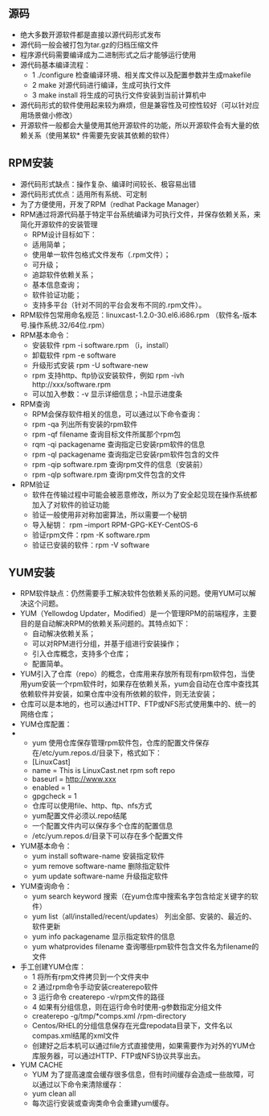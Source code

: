 ## 源码

* 绝大多数开源软件都是直接以源代码形式发布
* 源代码一般会被打包为tar.gz的归档压缩文件
* 程序源代码需要编译成为二进制形式之后才能够运行使用
* 源代码基本编译流程： 
  * 1 ./configure 检查编译环境、相关库文件以及配置参数并生成makefile
  * 2 make 对源代码进行编译，生成可执行文件
  * 3 make install 将生成的可执行文件安装到当前计算机中
* 源代码形式的软件使用起来较为麻烦，但是兼容性及可控性较好（可以针对应用场景做小修改）
* 开源软件一般都会大量使用其他开源软件的功能，所以开源软件会有大量的依赖关系（使用某软* 件需要先安装其依赖的软件）


## RPM安装

* 源代码形式缺点：操作复杂、编译时间较长、极容易出错
* 源代码形式优点：适用所有系统、可定制
* 为了方便使用，开发了RPM（redhat Package Manager）
* RPM通过将源代码基于特定平台系统编译为可执行文件，并保存依赖关系，来简化开源软件的安装管理
  * RPM设计目标如下： 
  * 适用简单；
  * 使用单一软件包格式文件发布（.rpm文件）；
  * 可升级；
  * 追踪软件依赖关系；
  * 基本信息查询；
  * 软件验证功能；
  * 支持多平台（针对不同的平台会发布不同的.rpm文件）。
* RPM软件包常用命名规范：linuxcast-1.2.0-30.el6.i686.rpm （软件名-版本号.操作系统.32/64位.rpm）
* RPM基本命令： 
  * 安装软件 rpm -i software.rpm （i，install）
  * 卸载软件 rpm -e software
  * 升级形式安装 rpm -U software-new
  * rpm 支持http、ftp协议安装软件，例如 rpm -ivh http://xxx/software.rpm
  * 可以加入参数：-v 显示详细信息；-h显示进度条
* RPM查询 
  * RPM会保存软件相关的信息，可以通过以下命令查询：
  * rpm -qa 列出所有安装的rpm软件
  * rpm -qf filename 查询目标文件所属那个rpm包
  * rqm -qi packagename 查询指定已安装rpm软件的信息
  * rpm -ql packagename 查询指定已安装rpm软件包含的文件
  * rpm -qip software.rpm 查询rpm文件的信息（安装前）
  * rpm -qlp software.rpm 查询rpm文件包含的文件
* RPM验证 
  * 软件在传输过程中可能会被恶意修改，所以为了安全起见现在操作系统都加入了对软件的验证功能
  * 验证一般使用非对称加密算法，所以需要一个秘钥
  * 导入秘钥： rpm –import RPM-GPG-KEY-CentOS-6
  * 验证rpm文件：rpm -K software.rpm
  * 验证已安装的软件：rpm -V software


## YUM安装

* RPM软件缺点：仍然需要手工解决软件包依赖关系的问题。使用YUM可以解决这个问题。
* YUM（Yellowdog Updater，Modified）是一个管理RPM的前端程序，主要目的是自动解决RPM的依赖关系问题的。其特点如下： 
  * 自动解决依赖关系；
  * 可以对RPM进行分组，并基于组进行安装操作；
  * 引入仓库概念，支持多个仓库；
  * 配置简单。
* YUM引入了仓库（repo）的概念，仓库用来存放所有现有rpm软件包，当使用yum安装一个rpm软件时，如果存在依赖关系，yum会自动在仓库中查找其依赖软件并安装，如果仓库中没有所依赖的软件，则无法安装；
* 仓库可以是本地的，也可以通过HTTP、FTP或NFS形式使用集中的、统一的网络仓库；
* YUM仓库配置：
* * yum 使用仓库保存管理rpm软件包，仓库的配置文件保存在/etc/yum.repos.d/目录下，格式如下： 
  * [LinuxCast] 
  * name = This is LinuxCast.net rpm soft repo 
  * baseurl = http://www.xxx 
  * enabled = 1 
  * gpgcheck = 1
  * 仓库可以使用file、http、ftp、nfs方式
  * yum配置文件必须以.repo结尾
  * 一个配置文件内可以保存多个仓库的配置信息
  * /etc/yum.repos.d/目录下可以存在多个配置文件
* YUM基本命令： 
  * yum install software-name 安装指定软件
  * yum remove software-name 删除指定软件
  * yum update software-name 升级指定软件
* YUM查询命令： 
  * yum search keyword 搜索（在yum仓库中搜索名字包含给定关键字的软件）
  * yum list（all/installed/recent/updates） 列出全部、安装的、最近的、软件更新
  * yum info packagename 显示指定软件的信息
  * yum whatprovides filename 查询哪些rpm软件包含文件名为filename的文件
* 手工创建YUM仓库： 
  * 1 将所有rpm文件拷贝到一个文件夹中
  * 2 通过rpm命令手动安装createrepo软件
  * 3 运行命令 createrepo -v/rpm文件的路径
  * 4 如果有分组信息，则在运行命令时使用-g参数指定分组文件 
  * createrepo -g/tmp/*comps.xml /rpm-directory 
  * Centos/RHEL的分组信息保存在光盘repodata目录下，文件名以compas.xml结尾的xml文件
  * 创建好之后本机可以通过file方式直接使用，如果需要作为对外的YUM仓库服务器，可以通过HTTP、FTP或NFS协议共享出去。
* YUM CACHE 
  * YUM 为了提高速度会缓存很多信息，但有时间缓存会造成一些故障，可以通过以下命令来清除缓存： 
  * yum clean all
  * 每次运行安装或查询类命令会重建yum缓存。
